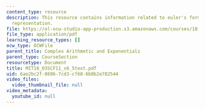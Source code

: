 ```yaml
---
content_type: resource
description: This resource contains information related to euler's formula and polar
  representation.
file: https://ol-ocw-studio-app-production.s3.amazonaws.com/courses/18-03sc-differential-equations-fall-2011/6ae2bc2f86967cd3cf686b0b2e782544_MIT18_03SCF11_s6_5text.pdf
file_type: application/pdf
learning_resource_types: []
ocw_type: OCWFile
parent_title: Complex Arithmetic and Exponentials
parent_type: CourseSection
resourcetype: Document
title: MIT18_03SCF11_s6_5text.pdf
uid: 6ae2bc2f-8696-7cd3-cf68-6b0b2e782544
video_files:
  video_thumbnail_file: null
video_metadata:
  youtube_id: null
---
```

